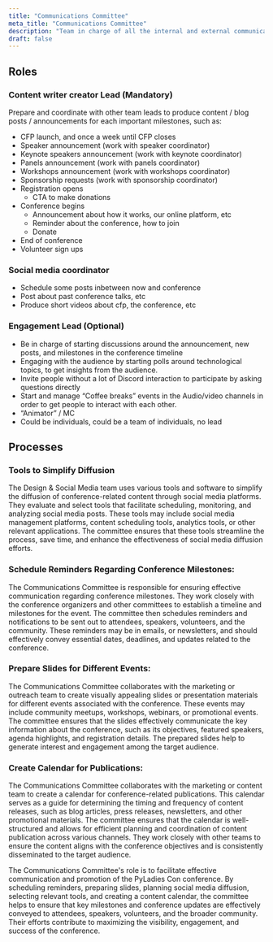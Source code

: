 ```yaml
---
title: "Communications Committee"
meta_title: "Communications Committee"
description: "Team in charge of all the internal and external communications"
draft: false
---
```


## Roles

### Content writer creator Lead (Mandatory)

Prepare and coordinate with other team leads to produce content / blog posts / announcements for each important milestones, such as:
* CFP launch, and once a week until CFP closes
* Speaker announcement (work with speaker coordinator)
* Keynote speakers announcement (work with keynote coordinator)
* Panels announcement (work with panels coordinator)
* Workshops announcement (work with workshops coordinator)
* Sponsorship requests (work with sponsorship coordinator)
* Registration opens
    * CTA to make donations
* Conference begins
    * Announcement about how it works, our online platform, etc
    * Reminder about the conference, how to join
    * Donate
* End of conference
* Volunteer sign ups

### Social media coordinator

* Schedule some posts inbetween now and conference
* Post about past conference talks, etc
* Produce short videos about cfp, the conference, etc

### Engagement Lead  (Optional)

* Be in charge of starting discussions around the announcement, new posts, and milestones in the conference timeline
* Engaging with the audience by starting polls around technological topics, to get insights from the audience.
* Invite people without a lot of Discord interaction to participate by asking questions directly
* Start and manage “Coffee breaks” events in the Audio/video channels in order to get people to interact with each other.
* “Animator” /  MC
* Could be individuals, could be a team of individuals, no lead

## Processes

### Tools to Simplify Diffusion

The Design & Social Media team uses various tools and software to simplify the
diffusion of conference-related content through social media platforms. They
evaluate and select tools that facilitate scheduling, monitoring, and analyzing
social media posts. These tools may include social media management platforms,
content scheduling tools, analytics tools, or other relevant applications. The
committee ensures that these tools streamline the process, save time, and
enhance the effectiveness of social media diffusion efforts.

### Schedule Reminders Regarding Conference Milestones:

The Communications Committee is responsible for ensuring effective
communication regarding conference milestones. They work closely with the
conference organizers and other committees to establish a timeline and
milestones for the event. The committee then schedules reminders and
notifications to be sent out to attendees, speakers, volunteers, and the
community. These reminders may be in emails, or newsletters, and should
effectively convey essential dates, deadlines, and updates related to the
conference.

### Prepare Slides for Different Events:

The Communications Committee collaborates with the marketing or outreach team
to create visually appealing slides or presentation materials for different
events associated with the conference. These events may include community
meetups, workshops, webinars, or promotional events. The committee ensures that
the slides effectively communicate the key information about the conference,
such as its objectives, featured speakers, agenda highlights, and registration
details. The prepared slides help to generate interest and engagement among the
target audience.

### Create Calendar for Publications:

The Communications Committee collaborates with the marketing or content team to
create a calendar for conference-related publications. This calendar serves as
a guide for determining the timing and frequency of content releases, such as
blog articles, press releases, newsletters, and other promotional materials.
The committee ensures that the calendar is well-structured and allows for
efficient planning and coordination of content publication across various
channels. They work closely with other teams to ensure the content aligns with
the conference objectives and is consistently disseminated to the target
audience.

The Communications Committee's role is to facilitate effective communication
and promotion of the PyLadies Con conference. By scheduling reminders,
preparing slides, planning social media diffusion, selecting relevant tools,
and creating a content calendar, the committee helps to ensure that key
milestones and conference updates are effectively conveyed to attendees,
speakers, volunteers, and the broader community. Their efforts contribute to
maximizing the visibility, engagement, and success of the conference.
